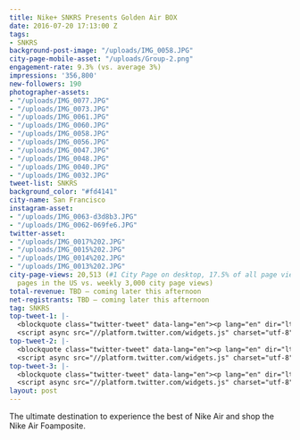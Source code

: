 ```yaml
---
title: Nike+ SNKRS Presents Golden Air BOX
date: 2016-07-20 17:13:00 Z
tags:
- SNKRS
background-post-image: "/uploads/IMG_0058.JPG"
city-page-mobile-asset: "/uploads/Group-2.png"
engagement-rate: 9.3% (vs. average 3%)
impressions: '356,800'
new-followers: 190
photographer-assets:
- "/uploads/IMG_0077.JPG"
- "/uploads/IMG_0073.JPG"
- "/uploads/IMG_0061.JPG"
- "/uploads/IMG_0060.JPG"
- "/uploads/IMG_0058.JPG"
- "/uploads/IMG_0056.JPG"
- "/uploads/IMG_0047.JPG"
- "/uploads/IMG_0048.JPG"
- "/uploads/IMG_0040.JPG"
- "/uploads/IMG_0032.JPG"
tweet-list: SNKRS
background_color: "#fd4141"
city-name: San Francisco
instagram-asset:
- "/uploads/IMG_0063-d3d8b3.JPG"
- "/uploads/IMG_0062-069fe6.JPG"
twitter-asset:
- "/uploads/IMG_0017%202.JPG"
- "/uploads/IMG_0015%202.JPG"
- "/uploads/IMG_0014%202.JPG"
- "/uploads/IMG_0013%202.JPG"
city-page-views: 20,513 (#1 City Page on desktop, 17.5% of all page views for city
  pages in the US vs. weekly 3,000 city page views)
total-revenue: TBD – coming later this afternoon
net-registrants: TBD – coming later this afternoon
tag: SNKRS
top-tweet-1: |-
  <blockquote class="twitter-tweet" data-lang="en"><p lang="en" dir="ltr">Golden hour. You won&#39;t want to miss the GOLDEN AIR Box tonight, 5PM. Book your spot: <a href="https://t.co/LXAW7rLRv6">https://t.co/LXAW7rLRv6</a> <a href="https://twitter.com/hashtag/SNKRS?src=hash">#SNKRS</a> <a href="https://t.co/Pj4MFUYv6J">pic.twitter.com/Pj4MFUYv6J</a></p>&mdash; Nike San Francisco (@NikeSF) <a href="https://twitter.com/NikeSF/status/757630248083189760">July 25, 2016</a></blockquote>
  <script async src="//platform.twitter.com/widgets.js" charset="utf-8"></script> - 15,753 Impressions, 4,422 Engagements, 28.1% Engagement Rate ( vs. average 3%)
top-tweet-2: |-
  <blockquote class="twitter-tweet" data-lang="en"><p lang="en" dir="ltr">Strike fast. More spots are open for the GOLDEN AIR Box. Book a spot: <a href="https://t.co/LXAW7rLRv6">https://t.co/LXAW7rLRv6</a> <a href="https://twitter.com/hashtag/SNKRS?src=hash">#SNKRS</a> <a href="https://t.co/AXIJAnWofC">pic.twitter.com/AXIJAnWofC</a></p>&mdash; Nike San Francisco (@NikeSF) <a href="https://twitter.com/NikeSF/status/757000611430821890">July 23, 2016</a></blockquote>
  <script async src="//platform.twitter.com/widgets.js" charset="utf-8"></script> - 17,292 Impressions, 4,172 Engagements, 24.1% Engagement Rate ( vs. average 3%)
top-tweet-3: |-
  <blockquote class="twitter-tweet" data-lang="en"><p lang="en" dir="ltr">The Nike Air Foamposite &#39;Liquid Sole&#39;. Exclusive, limited packaging available at the GOLDEN AIR Box. <a href="https://twitter.com/hashtag/SNKRS?src=hash">#SNKRS</a> <a href="https://t.co/kgQNsVNQek">pic.twitter.com/kgQNsVNQek</a></p>&mdash; Nike San Francisco (@NikeSF) <a href="https://twitter.com/NikeSF/status/756638593892904964">July 22, 2016</a></blockquote>
  <script async src="//platform.twitter.com/widgets.js" charset="utf-8"></script> - 27,492 Impressions, 6,615 Engagements, 24.1% Engagement Rate ( vs. average 3%)
layout: post
---
```


The ultimate destination to experience the best of Nike Air and shop the Nike Air Foamposite.